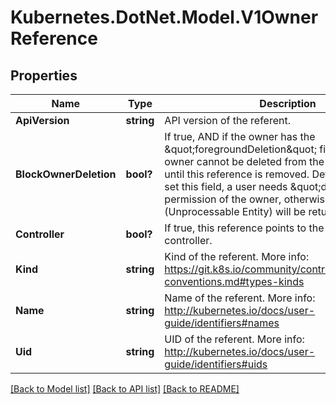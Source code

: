 # Kubernetes.DotNet.Model.V1OwnerReference
## Properties

Name | Type | Description | Notes
------------ | ------------- | ------------- | -------------
**ApiVersion** | **string** | API version of the referent. | 
**BlockOwnerDeletion** | **bool?** | If true, AND if the owner has the \&quot;foregroundDeletion\&quot; finalizer, then the owner cannot be deleted from the key-value store until this reference is removed. Defaults to false. To set this field, a user needs \&quot;delete\&quot; permission of the owner, otherwise 422 (Unprocessable Entity) will be returned. | [optional] 
**Controller** | **bool?** | If true, this reference points to the managing controller. | [optional] 
**Kind** | **string** | Kind of the referent. More info: https://git.k8s.io/community/contributors/devel/api-conventions.md#types-kinds | 
**Name** | **string** | Name of the referent. More info: http://kubernetes.io/docs/user-guide/identifiers#names | 
**Uid** | **string** | UID of the referent. More info: http://kubernetes.io/docs/user-guide/identifiers#uids | 

[[Back to Model list]](../README.md#documentation-for-models) [[Back to API list]](../README.md#documentation-for-api-endpoints) [[Back to README]](../README.md)

